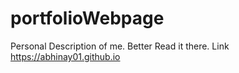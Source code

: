 # portfolioWebpage
Personal Description of me.
Better Read it there.
Link https://abhinay01.github.io
